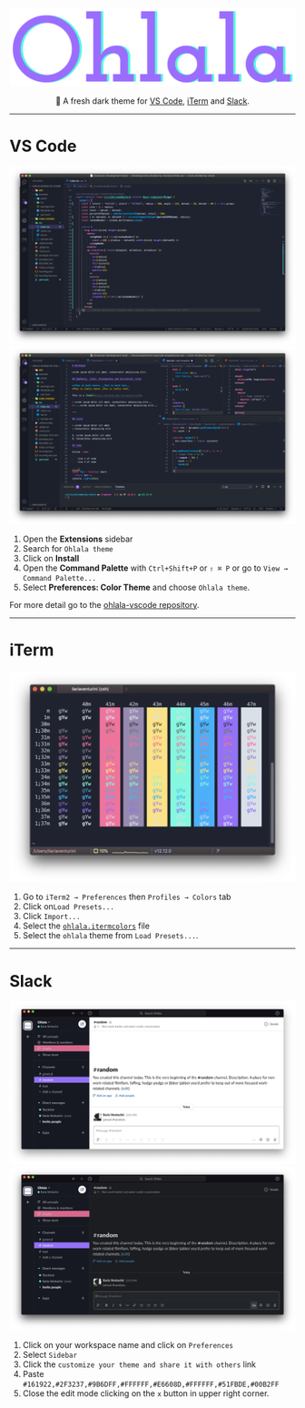 <div align="center" style="text-align: center;">

  ![logo](./assets/logo.png)

  🌈 A fresh dark theme for [VS Code](https://code.visualstudio.com/), [iTerm](https://www.iterm2.com/) and [Slack](https://slack.com/).

</div>

---

# VS Code

![VSCode JSX](./assets/jsx.png)
![VSCode Markdown CSS HTML Typescript](./assets/markdown-css-html-typescript.png)

1. Open the **Extensions** sidebar
2. Search for `Ohlala theme`
3. Click on **Install**
4. Open the **Command Palette** with `Ctrl+Shift+P` or `⇧ ⌘ P` or go to `View → Command Palette...`
5. Select **Preferences: Color Theme** and choose `Ohlala theme`.

For more detail go to the [ohlala-vscode repository](https://github.com/ilariaventurini/ohlala-vscode).

---

# iTerm

![iTerm](./assets/iTerm.png)

1. Go to `iTerm2 → Preferences` then `Profiles → Colors` tab
2. Click on`Load Presets...`
3. Click `Import...`
4. Select the [`ohlala.itermcolors`](ohlala.itermcolors) file
5. Select the `ohlala` theme from `Load Presets...`.

---

# Slack

![Slack light](./assets/slack-light.png)
![Slack dark](./assets/slack-dark.png)

1. Click on your workspace name and click on `Preferences`
2. Select `Sidebar`
3. Click the `customize your theme and share it with others` link
4. Paste `#161922,#2F3237,#9B6DFF,#FFFFFF,#E6608D,#FFFFFF,#51FBDE,#00B2FF`
5. Close the edit mode clicking on the `x` button in upper right corner.
